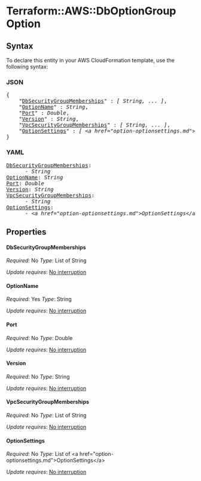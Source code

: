 # Terraform::AWS::DbOptionGroup Option

## Syntax

To declare this entity in your AWS CloudFormation template, use the following syntax:

### JSON

<pre>
{
    "<a href="#dbsecuritygroupmemberships" title="DbSecurityGroupMemberships">DbSecurityGroupMemberships</a>" : <i>[ String, ... ]</i>,
    "<a href="#optionname" title="OptionName">OptionName</a>" : <i>String</i>,
    "<a href="#port" title="Port">Port</a>" : <i>Double</i>,
    "<a href="#version" title="Version">Version</a>" : <i>String</i>,
    "<a href="#vpcsecuritygroupmemberships" title="VpcSecurityGroupMemberships">VpcSecurityGroupMemberships</a>" : <i>[ String, ... ]</i>,
    "<a href="#optionsettings" title="OptionSettings">OptionSettings</a>" : <i>[ &lt;a href=&#34;option-optionsettings.md&#34;&gt;OptionSettings&lt;/a&gt;, ... ]</i>
}
</pre>

### YAML

<pre>
<a href="#dbsecuritygroupmemberships" title="DbSecurityGroupMemberships">DbSecurityGroupMemberships</a>: <i>
      - String</i>
<a href="#optionname" title="OptionName">OptionName</a>: <i>String</i>
<a href="#port" title="Port">Port</a>: <i>Double</i>
<a href="#version" title="Version">Version</a>: <i>String</i>
<a href="#vpcsecuritygroupmemberships" title="VpcSecurityGroupMemberships">VpcSecurityGroupMemberships</a>: <i>
      - String</i>
<a href="#optionsettings" title="OptionSettings">OptionSettings</a>: <i>
      - &lt;a href=&#34;option-optionsettings.md&#34;&gt;OptionSettings&lt;/a&gt;</i>
</pre>

## Properties

#### DbSecurityGroupMemberships

_Required_: No
_Type_: List of String

_Update requires_: [No interruption](https://docs.aws.amazon.com/AWSCloudFormation/latest/UserGuide/using-cfn-updating-stacks-update-behaviors.html#update-no-interrupt)

#### OptionName

_Required_: Yes
_Type_: String

_Update requires_: [No interruption](https://docs.aws.amazon.com/AWSCloudFormation/latest/UserGuide/using-cfn-updating-stacks-update-behaviors.html#update-no-interrupt)

#### Port

_Required_: No
_Type_: Double

_Update requires_: [No interruption](https://docs.aws.amazon.com/AWSCloudFormation/latest/UserGuide/using-cfn-updating-stacks-update-behaviors.html#update-no-interrupt)

#### Version

_Required_: No
_Type_: String

_Update requires_: [No interruption](https://docs.aws.amazon.com/AWSCloudFormation/latest/UserGuide/using-cfn-updating-stacks-update-behaviors.html#update-no-interrupt)

#### VpcSecurityGroupMemberships

_Required_: No
_Type_: List of String

_Update requires_: [No interruption](https://docs.aws.amazon.com/AWSCloudFormation/latest/UserGuide/using-cfn-updating-stacks-update-behaviors.html#update-no-interrupt)

#### OptionSettings

_Required_: No
_Type_: List of &lt;a href=&#34;option-optionsettings.md&#34;&gt;OptionSettings&lt;/a&gt;

_Update requires_: [No interruption](https://docs.aws.amazon.com/AWSCloudFormation/latest/UserGuide/using-cfn-updating-stacks-update-behaviors.html#update-no-interrupt)

